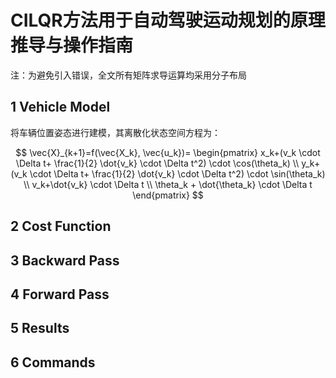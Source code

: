 # CILQR方法用于自动驾驶运动规划的原理推导与操作指南
注：为避免引入错误，全文所有矩阵求导运算均采用分子布局
## 1 Vehicle Model
将车辆位置姿态进行建模，其离散化状态空间方程为：

$$
\vec{X}_{k+1}=f(\vec{X_k}, \vec{u_k})=
\begin{pmatrix}
x_k+(v_k \cdot \Delta t+ \frac{1}{2} \dot{v_k} \cdot \Delta t^2) \cdot \cos(\theta_k) \\
y_k+(v_k \cdot \Delta t+ \frac{1}{2} \dot{v_k} \cdot \Delta t^2) \cdot \sin(\theta_k) \\
v_k+\dot{v_k} \cdot \Delta t \\
\theta_k + \dot{\theta_k} \cdot \Delta t
\end{pmatrix} 
$$

## 2 Cost Function
## 3 Backward Pass
## 4 Forward Pass
## 5 Results
## 6 Commands


